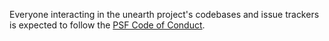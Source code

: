 Everyone interacting in the unearth project's codebases and issue trackers is expected to
follow the [PSF Code of Conduct](https://www.python.org/psf/conduct/).
